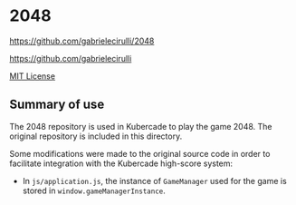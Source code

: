 # 2048

https://github.com/gabrielecirulli/2048

https://github.com/gabrielecirulli

[MIT License](http://opensource.org/licenses/MIT)

## Summary of use

The 2048 repository is used in Kubercade to play the game 2048. The original repository is included in this directory.

Some modifications were made to the original source code in order to facilitate integration with the Kubercade high-score system:

- In `js/application.js`, the instance of `GameManager` used for the game is stored in `window.gameManagerInstance`.
